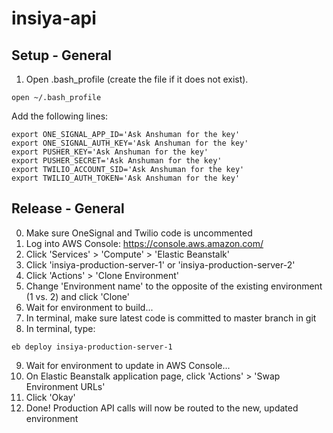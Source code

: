 # insiya-api

## Setup - General
1. Open .bash_profile (create the file if it does not exist).
````
open ~/.bash_profile
````
Add the following lines:
````
export ONE_SIGNAL_APP_ID='Ask Anshuman for the key'
export ONE_SIGNAL_AUTH_KEY='Ask Anshuman for the key'
export PUSHER_KEY='Ask Anshuman for the key'
export PUSHER_SECRET='Ask Anshuman for the key'
export TWILIO_ACCOUNT_SID='Ask Anshuman for the key'
export TWILIO_AUTH_TOKEN='Ask Anshuman for the key'
````

## Release - General
0. Make sure OneSignal and Twilio code is uncommented
1. Log into AWS Console: https://console.aws.amazon.com/
2. Click 'Services' > 'Compute' > 'Elastic Beanstalk'
3. Click 'insiya-production-server-1' or 'insiya-production-server-2'
4. Click 'Actions' > 'Clone Environment'
5. Change 'Environment name' to the opposite of the existing environment (1 vs. 2) and click 'Clone'
6. Wait for environment to build...
7. In terminal, make sure latest code is committed to master branch in git
8. In terminal, type:
````
eb deploy insiya-production-server-1
````
9. Wait for environment to update in AWS Console...
10. On Elastic Beanstalk application page, click 'Actions' > 'Swap Environment URLs'
11. Click 'Okay'
12. Done! Production API calls will now be routed to the new, updated environment
